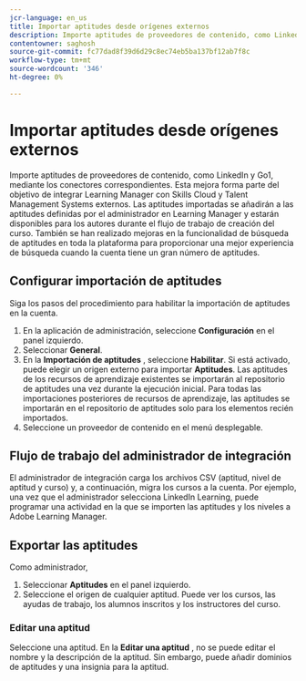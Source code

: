```yaml
---
jcr-language: en_us
title: Importar aptitudes desde orígenes externos
description: Importe aptitudes de proveedores de contenido, como LinkedIn y Go1, mediante los conectores correspondientes.  Las aptitudes importadas se añadirán a las aptitudes definidas por el administrador en Learning Manager y estarán disponibles para los autores durante el flujo de trabajo de creación del curso.
contentowner: saghosh
source-git-commit: fc77dad8f39d6d29c8ec74eb5ba137bf12ab7f8c
workflow-type: tm+mt
source-wordcount: '346'
ht-degree: 0%

---
```



# Importar aptitudes desde orígenes externos

Importe aptitudes de proveedores de contenido, como LinkedIn y Go1, mediante los conectores correspondientes. Esta mejora forma parte del objetivo de integrar Learning Manager con Skills Cloud y Talent Management Systems externos. Las aptitudes importadas se añadirán a las aptitudes definidas por el administrador en Learning Manager y estarán disponibles para los autores durante el flujo de trabajo de creación del curso. También se han realizado mejoras en la funcionalidad de búsqueda de aptitudes en toda la plataforma para proporcionar una mejor experiencia de búsqueda cuando la cuenta tiene un gran número de aptitudes.

## Configurar importación de aptitudes

Siga los pasos del procedimiento para habilitar la importación de aptitudes en la cuenta.

1. En la aplicación de administración, seleccione **Configuración** en el panel izquierdo.
1. Seleccionar **General**.
1. En la **Importación de aptitudes** , seleccione **Habilitar**. Si está activado, puede elegir un origen externo para importar **Aptitudes**. Las aptitudes de los recursos de aprendizaje existentes se importarán al repositorio de aptitudes una vez durante la ejecución inicial. Para todas las importaciones posteriores de recursos de aprendizaje, las aptitudes se importarán en el repositorio de aptitudes solo para los elementos recién importados.
1. Seleccione un proveedor de contenido en el menú desplegable.

## Flujo de trabajo del administrador de integración

El administrador de integración carga los archivos CSV (aptitud, nivel de aptitud y curso) y, a continuación, migra los cursos a la cuenta. Por ejemplo, una vez que el administrador selecciona LinkedIn Learning, puede programar una actividad en la que se importen las aptitudes y los niveles a Adobe Learning Manager.

## Exportar las aptitudes

Como administrador,

1. Seleccionar **Aptitudes** en el panel izquierdo.
1. Seleccione el origen de cualquier aptitud. Puede ver los cursos, las ayudas de trabajo, los alumnos inscritos y los instructores del curso.

### Editar una aptitud

Seleccione una aptitud. En la **Editar una aptitud** , no se puede editar el nombre y la descripción de la aptitud. Sin embargo, puede añadir dominios de aptitudes y una insignia para la aptitud.